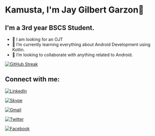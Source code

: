

# Kamusta, I'm Jay Gilbert Garzon👋 

## I'm a 3rd year BSCS Student.
- 🔭 I am looking for an OJT
- 🌱 I’m currently learning everything about Android Development using Kotlin.
- 👯 I’m looking to collaborate with anything related to Android.


[![GitHub Streak](https://github-readme-streak-stats.herokuapp.com/?user=Fangzsx)](https://git.io/streak-stats)

## Connect with me:
[![LinkedIn](https://img.shields.io/badge/LINKEDIN-Jay%20Garzon-blue.svg?&style=for-the-badge&logo=linkedin)](https://www.linkedin.com/in/jay-gilbert-garzon/)

[![Skype](https://img.shields.io/badge/SKYPE-Jay%20Gilbert%20Garzon-blue.svg?&style=for-the-badge&logo=skype)](https://join.skype.com/invite/u8RzfjabQoD4)

[![Gmail](https://img.shields.io/badge/GMAIL-Jay%20Garzon-red.svg?&style=for-the-badge&logo=gmail)](https://mail.google.com/mail/u/0/?fs=1&to=jygrzn@gmail.com&tf=cm)

[![Twitter](https://img.shields.io/badge/TWITTER-Jay%20Gilbert%20Garzon-blue.svg?&style=for-the-badge&logo=twitter)](https://twitter.com/JayGarzon1995)

[![Facebook](https://img.shields.io/badge/facebook-Jay%20Garzon-blue.svg?&style=for-the-badge&logo=facebook)](https://www.facebook.com/jygrzn)






